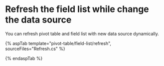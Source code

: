 # Refresh the field list while change the data source

You can refresh pivot table and field list with new data source dynamically.

{% aspTab template="pivot-table/field-list/refresh", sourceFiles="Refresh.cs" %}

{% endaspTab %}
